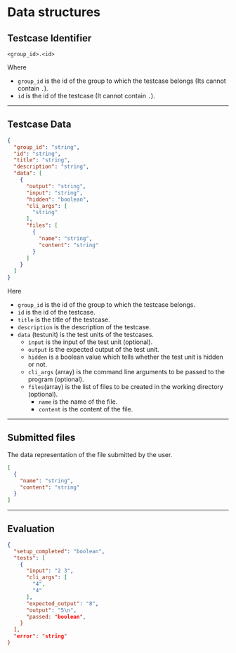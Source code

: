 # Data structures

## Testcase Identifier

```
<group_id>.<id>
```

Where

- `group_id` is the id of the group to which the testcase belongs (Its cannot contain `.`).
- `id` is the id of the testcase (It cannot contain `.`).

---

## Testcase Data

```json
{
  "group_id": "string",
  "id": "string",
  "title": "string",
  "description": "string",
  "data": [
    {
      "output": "string",
      "input": "string",
      "hidden": "boolean",
      "cli_args": [
        "string"
      ],
      "files": [
        {
          "name": "string",
          "content": "string"
        }
      ]
    }
  ]
}
```

Here

- `group_id` is the id of the group to which the testcase belongs.
- `id` is the id of the testcase.
- `title` is the title of the testcase.
- `description` is the description of the testcase.
- `data` (testunit) is the test units of the testcases.
    - `input` is the input of the test unit (optional).
    - `output` is the expected output of the test unit.
    - `hidden` is a boolean value which tells whether the test unit is hidden or not.
    - `cli_args` (array) is the command line arguments to be passed to the program (optional).
    - `files`(array) is the list of files to be created in the working directory (optional).
        - `name` is the name of the file.
        - `content` is the content of the file.

---

## Submitted files

The data representation of the file submitted by the user.

```json
[
  {
    "name": "string",
    "content": "string"
  }
]
```

---

## Evaluation

```json
{
  "setup_completed": "boolean",
  "tests": [
    {
      "input": "2 3",
      "cli_args": [
        "4",
        "4"
      ],
      "expected_output": "8",
      "output": "5\n",
      "passed: "boolean",
    }
  ],
  "error": "string"
}
```
